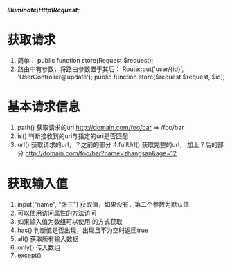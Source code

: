 ***Illuminate\Http\Request;***

# 获取请求
 
 1. 简单：
            public function store(Request $request);
 2. 路由中有参数，将路由参数置于其后：
            Route::put('user/{id}', 'UserController@update');
            public function store($request $request, $id);

# 基本请求信息
1. path()     获取请求的uri
    http://domain.com/foo/bar   => /foo/bar
2. is()         判断接收到的uri与指定的uri是否匹配
3. url()         获取请求的url，？之前的部分
4.fullUrl()    获取完整的url， 加上？后的部分
    http://domain.com/foo/bar?name=zhangsan&age=12

# 获取输入值

1. input("name", "张三") 获取值，如果没有，第二个参数为默认值
2. 可以使用访问属性的方法访问
3. 如果输入值为数组可以使用.的方式获取
4. has()  判断值是否出现，出现且不为空时返回true
5. all()  获取所有输入数据
6. only() 传入数组
7. except()
